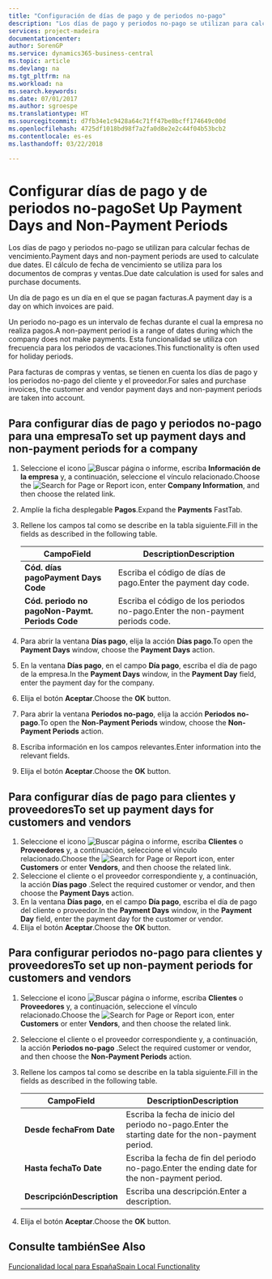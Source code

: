 ```yaml
---
title: "Configuración de días de pago y de periodos no-pago"
description: "Los días de pago y periodos no-pago se utilizan para calcular fechas de vencimiento. El cálculo de fecha de vencimiento se utiliza para los documentos de compras y ventas."
services: project-madeira
documentationcenter: 
author: SorenGP
ms.service: dynamics365-business-central
ms.topic: article
ms.devlang: na
ms.tgt_pltfrm: na
ms.workload: na
ms.search.keywords: 
ms.date: 07/01/2017
ms.author: sgroespe
ms.translationtype: HT
ms.sourcegitcommit: d7fb34e1c9428a64c71ff47be8bcff174649c00d
ms.openlocfilehash: 4725df1018bd98f7a2fa0d8e2e2c44f04b53bcb2
ms.contentlocale: es-es
ms.lasthandoff: 03/22/2018

---
```

# <a name="set-up-payment-days-and-non-payment-periods"></a><span data-ttu-id="6430a-104">Configurar días de pago y de periodos no-pago</span><span class="sxs-lookup"><span data-stu-id="6430a-104">Set Up Payment Days and Non-Payment Periods</span></span>
<span data-ttu-id="6430a-105">Los días de pago y periodos no-pago se utilizan para calcular fechas de vencimiento.</span><span class="sxs-lookup"><span data-stu-id="6430a-105">Payment days and non-payment periods are used to calculate due dates.</span></span> <span data-ttu-id="6430a-106">El cálculo de fecha de vencimiento se utiliza para los documentos de compras y ventas.</span><span class="sxs-lookup"><span data-stu-id="6430a-106">Due date calculation is used for sales and purchase documents.</span></span>  

<span data-ttu-id="6430a-107">Un día de pago es un día en el que se pagan facturas.</span><span class="sxs-lookup"><span data-stu-id="6430a-107">A payment day is a day on which invoices are paid.</span></span>  

<span data-ttu-id="6430a-108">Un periodo no-pago es un intervalo de fechas durante el cual la empresa no realiza pagos.</span><span class="sxs-lookup"><span data-stu-id="6430a-108">A non-payment period is a range of dates during which the company does not make payments.</span></span> <span data-ttu-id="6430a-109">Esta funcionalidad se utiliza con frecuencia para los periodos de vacaciones.</span><span class="sxs-lookup"><span data-stu-id="6430a-109">This functionality is often used for holiday periods.</span></span>  

<span data-ttu-id="6430a-110">Para facturas de compras y ventas, se tienen en cuenta los días de pago y los periodos no-pago del cliente y el proveedor.</span><span class="sxs-lookup"><span data-stu-id="6430a-110">For sales and purchase invoices, the customer and vendor payment days and non-payment periods are taken into account.</span></span>  

## <a name="to-set-up-payment-days-and-non-payment-periods-for-a-company"></a><span data-ttu-id="6430a-111">Para configurar días de pago y periodos no-pago para una empresa</span><span class="sxs-lookup"><span data-stu-id="6430a-111">To set up payment days and non-payment periods for a company</span></span>  

1.  <span data-ttu-id="6430a-112">Seleccione el icono ![Buscar página o informe](../../media/ui-search/search_small.png "icono Buscar página o informe"), escriba **Información de la empresa** y, a continuación, seleccione el vínculo relacionado.</span><span class="sxs-lookup"><span data-stu-id="6430a-112">Choose the ![Search for Page or Report](../../media/ui-search/search_small.png "Search for Page or Report icon") icon, enter **Company Information**, and then choose the related link.</span></span>  
2.  <span data-ttu-id="6430a-113">Amplíe la ficha desplegable **Pagos**.</span><span class="sxs-lookup"><span data-stu-id="6430a-113">Expand the **Payments** FastTab.</span></span>  
3.  <span data-ttu-id="6430a-114">Rellene los campos tal como se describe en la tabla siguiente.</span><span class="sxs-lookup"><span data-stu-id="6430a-114">Fill in the fields as described in the following table.</span></span>  

    |<span data-ttu-id="6430a-115">Campo</span><span class="sxs-lookup"><span data-stu-id="6430a-115">Field</span></span>|<span data-ttu-id="6430a-116">Description</span><span class="sxs-lookup"><span data-stu-id="6430a-116">Description</span></span>|  
    |---------------------------------|---------------------------------------|  
    |<span data-ttu-id="6430a-117">**Cód. días pago**</span><span class="sxs-lookup"><span data-stu-id="6430a-117">**Payment Days Code**</span></span>|<span data-ttu-id="6430a-118">Escriba el código de días de pago.</span><span class="sxs-lookup"><span data-stu-id="6430a-118">Enter the payment day code.</span></span>|  
    |<span data-ttu-id="6430a-119">**Cód. periodo no pago**</span><span class="sxs-lookup"><span data-stu-id="6430a-119">**Non-Paymt. Periods Code**</span></span>|<span data-ttu-id="6430a-120">Escriba el código de los periodos no-pago.</span><span class="sxs-lookup"><span data-stu-id="6430a-120">Enter the non-payment periods code.</span></span>|  

4.  <span data-ttu-id="6430a-121">Para abrir la ventana **Días pago**, elija la acción **Días pago**.</span><span class="sxs-lookup"><span data-stu-id="6430a-121">To open the **Payment Days** window, choose the **Payment Days** action.</span></span>  
5.  <span data-ttu-id="6430a-122">En la ventana **Días pago**, en el campo **Día pago**, escriba el día de pago de la empresa.</span><span class="sxs-lookup"><span data-stu-id="6430a-122">In the **Payment Days** window, in the **Payment Day** field, enter the payment day for the company.</span></span>  
6.  <span data-ttu-id="6430a-123">Elija el botón **Aceptar**.</span><span class="sxs-lookup"><span data-stu-id="6430a-123">Choose the **OK** button.</span></span>  
7.  <span data-ttu-id="6430a-124">Para abrir la ventana **Periodos no-pago**, elija la acción **Periodos no-pago**.</span><span class="sxs-lookup"><span data-stu-id="6430a-124">To open the **Non-Payment Periods** window, choose the **Non-Payment Periods** action.</span></span>  
8.  <span data-ttu-id="6430a-125">Escriba información en los campos relevantes.</span><span class="sxs-lookup"><span data-stu-id="6430a-125">Enter information into the relevant fields.</span></span>  
9. <span data-ttu-id="6430a-126">Elija el botón **Aceptar**.</span><span class="sxs-lookup"><span data-stu-id="6430a-126">Choose the **OK** button.</span></span>  

## <a name="to-set-up-payment-days-for-customers-and-vendors"></a><span data-ttu-id="6430a-127">Para configurar días de pago para clientes y proveedores</span><span class="sxs-lookup"><span data-stu-id="6430a-127">To set up payment days for customers and vendors</span></span>  

1.  <span data-ttu-id="6430a-128">Seleccione el icono ![Buscar página o informe](../../media/ui-search/search_small.png "icono Buscar página o informe"), escriba **Clientes** o **Proveedores** y, a continuación, seleccione el vínculo relacionado.</span><span class="sxs-lookup"><span data-stu-id="6430a-128">Choose the ![Search for Page or Report](../../media/ui-search/search_small.png "Search for Page or Report icon") icon, enter **Customers** or enter **Vendors**, and then choose the related link.</span></span>  
2.  <span data-ttu-id="6430a-129">Seleccione el cliente o el proveedor correspondiente y, a continuación, la acción **Días pago** .</span><span class="sxs-lookup"><span data-stu-id="6430a-129">Select the required customer or vendor, and then choose the **Payment Days** action.</span></span>  
3.  <span data-ttu-id="6430a-130">En la ventana **Días pago**, en el campo **Día pago**, escriba el día de pago del cliente o proveedor.</span><span class="sxs-lookup"><span data-stu-id="6430a-130">In the **Payment Days** window, in the **Payment Day** field, enter the payment day for the customer or vendor.</span></span>  
4.  <span data-ttu-id="6430a-131">Elija el botón **Aceptar**.</span><span class="sxs-lookup"><span data-stu-id="6430a-131">Choose the **OK** button.</span></span>  

## <a name="to-set-up-non-payment-periods-for-customers-and-vendors"></a><span data-ttu-id="6430a-132">Para configurar periodos no-pago para clientes y proveedores</span><span class="sxs-lookup"><span data-stu-id="6430a-132">To set up non-payment periods for customers and vendors</span></span>  

1.  <span data-ttu-id="6430a-133">Seleccione el icono ![Buscar página o informe](../../media/ui-search/search_small.png "icono Buscar página o informe"), escriba **Clientes** o **Proveedores** y, a continuación, seleccione el vínculo relacionado.</span><span class="sxs-lookup"><span data-stu-id="6430a-133">Choose the ![Search for Page or Report](../../media/ui-search/search_small.png "Search for Page or Report icon") icon, enter **Customers** or enter **Vendors**, and then choose the related link.</span></span>  
2.  <span data-ttu-id="6430a-134">Seleccione el cliente o el proveedor correspondiente y, a continuación, la acción **Periodos no-pago** .</span><span class="sxs-lookup"><span data-stu-id="6430a-134">Select the required customer or vendor, and then choose the **Non-Payment Periods** action.</span></span>  
3.  <span data-ttu-id="6430a-135">Rellene los campos tal como se describe en la tabla siguiente.</span><span class="sxs-lookup"><span data-stu-id="6430a-135">Fill in the fields as described in the following table.</span></span>  

    |<span data-ttu-id="6430a-136">Campo</span><span class="sxs-lookup"><span data-stu-id="6430a-136">Field</span></span>|<span data-ttu-id="6430a-137">Description</span><span class="sxs-lookup"><span data-stu-id="6430a-137">Description</span></span>|  
    |---------------------------------|---------------------------------------|  
    |<span data-ttu-id="6430a-138">**Desde fecha**</span><span class="sxs-lookup"><span data-stu-id="6430a-138">**From Date**</span></span>|<span data-ttu-id="6430a-139">Escriba la fecha de inicio del periodo no-pago.</span><span class="sxs-lookup"><span data-stu-id="6430a-139">Enter the starting date for the non-payment period.</span></span>|  
    |<span data-ttu-id="6430a-140">**Hasta fecha**</span><span class="sxs-lookup"><span data-stu-id="6430a-140">**To Date**</span></span>|<span data-ttu-id="6430a-141">Escriba la fecha de fin del periodo no-pago.</span><span class="sxs-lookup"><span data-stu-id="6430a-141">Enter the ending date for the non-payment period.</span></span>|  
    |<span data-ttu-id="6430a-142">**Descripción**</span><span class="sxs-lookup"><span data-stu-id="6430a-142">**Description**</span></span>|<span data-ttu-id="6430a-143">Escriba una descripción.</span><span class="sxs-lookup"><span data-stu-id="6430a-143">Enter a description.</span></span>|  

4.  <span data-ttu-id="6430a-144">Elija el botón **Aceptar**.</span><span class="sxs-lookup"><span data-stu-id="6430a-144">Choose the **OK** button.</span></span>  

## <a name="see-also"></a><span data-ttu-id="6430a-145">Consulte también</span><span class="sxs-lookup"><span data-stu-id="6430a-145">See Also</span></span>  
 [<span data-ttu-id="6430a-146">Funcionalidad local para España</span><span class="sxs-lookup"><span data-stu-id="6430a-146">Spain Local Functionality</span></span>](spain-local-functionality.md)

